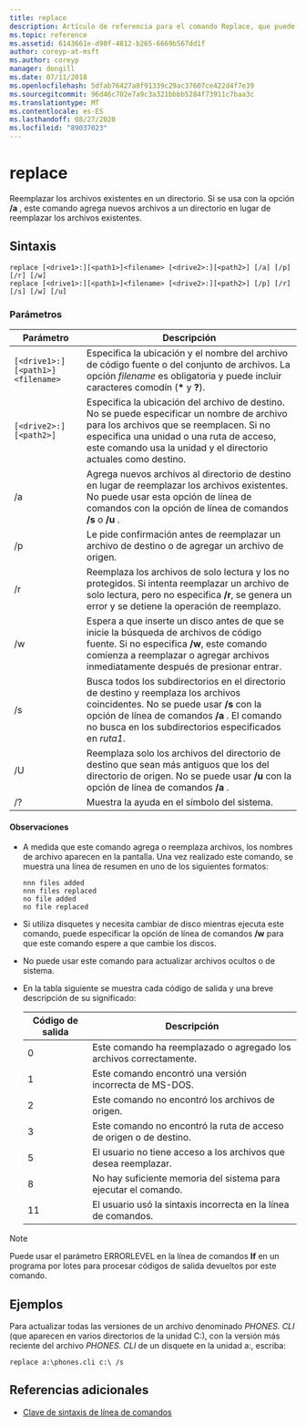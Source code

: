 ```yaml
---
title: replace
description: Artículo de referencia para el comando Replace, que puede reemplazar los archivos existentes o agregar nuevos a un directorio.
ms.topic: reference
ms.assetid: 6143661e-d90f-4812-b265-6669b567dd1f
author: coreyp-at-msft
ms.author: coreyp
manager: dongill
ms.date: 07/11/2018
ms.openlocfilehash: 5dfab76427a8f91339c29ac37607ce422d4f7e39
ms.sourcegitcommit: 96d46c702e7a9c3a321bbbb5284f73911c7baa3c
ms.translationtype: MT
ms.contentlocale: es-ES
ms.lasthandoff: 08/27/2020
ms.locfileid: "89037023"
---
```

# <a name="replace"></a>replace

Reemplazar los archivos existentes en un directorio. Si se usa con la opción **/a** , este comando agrega nuevos archivos a un directorio en lugar de reemplazar los archivos existentes.

## <a name="syntax"></a>Sintaxis

```
replace [<drive1>:][<path1>]<filename> [<drive2>:][<path2>] [/a] [/p] [/r] [/w]
replace [<drive1>:][<path1>]<filename> [<drive2>:][<path2>] [/p] [/r] [/s] [/w] [/u]
```

### <a name="parameters"></a>Parámetros

| Parámetro | Descripción |
|--|--|
| `[<drive1>:][<path1>]<filename>` | Especifica la ubicación y el nombre del archivo de código fuente o del conjunto de archivos. La opción *filename* es obligatoria y puede incluir caracteres comodín (**&#42;** y **?**). |
| `[<drive2>:][<path2>]` | Especifica la ubicación del archivo de destino. No se puede especificar un nombre de archivo para los archivos que se reemplacen. Si no especifica una unidad o una ruta de acceso, este comando usa la unidad y el directorio actuales como destino. |
| /a | Agrega nuevos archivos al directorio de destino en lugar de reemplazar los archivos existentes. No puede usar esta opción de línea de comandos con la opción de línea de comandos **/s** o **/u** . |
| /p | Le pide confirmación antes de reemplazar un archivo de destino o de agregar un archivo de origen. |
| /r | Reemplaza los archivos de solo lectura y los no protegidos. Si intenta reemplazar un archivo de solo lectura, pero no especifica **/r**, se genera un error y se detiene la operación de reemplazo. |
| /w | Espera a que inserte un disco antes de que se inicie la búsqueda de archivos de código fuente. Si no especifica **/w**, este comando comienza a reemplazar o agregar archivos inmediatamente después de presionar entrar. |
| /s | Busca todos los subdirectorios en el directorio de destino y reemplaza los archivos coincidentes. No se puede usar **/s** con la opción de línea de comandos **/a** . El comando no busca en los subdirectorios especificados en *ruta1*. |
| /U | Reemplaza solo los archivos del directorio de destino que sean más antiguos que los del directorio de origen. No se puede usar **/u** con la opción de línea de comandos **/a** . |
| /? | Muestra la ayuda en el símbolo del sistema. |

#### <a name="remarks"></a>Observaciones

- A medida que este comando agrega o reemplaza archivos, los nombres de archivo aparecen en la pantalla. Una vez realizado este comando, se muestra una línea de resumen en uno de los siguientes formatos:

  ```
  nnn files added
  nnn files replaced
  no file added
  no file replaced
  ```

- Si utiliza disquetes y necesita cambiar de disco mientras ejecuta este comando, puede especificar la opción de línea de comandos **/w** para que este comando espere a que cambie los discos.

- No puede usar este comando para actualizar archivos ocultos o de sistema.

- En la tabla siguiente se muestra cada código de salida y una breve descripción de su significado:

  | Código de salida | Descripción |
  |--|--|
  | 0 | Este comando ha reemplazado o agregado los archivos correctamente. |
  | 1 | Este comando encontró una versión incorrecta de MS-DOS. |
  | 2 | Este comando no encontró los archivos de origen. |
  | 3 | Este comando no encontró la ruta de acceso de origen o de destino. |
  | 5 | El usuario no tiene acceso a los archivos que desea reemplazar. |
  | 8 | No hay suficiente memoria del sistema para ejecutar el comando. |
  | 11 | El usuario usó la sintaxis incorrecta en la línea de comandos. |

> [!NOTE]
> Puede usar el parámetro ERRORLEVEL en la línea de comandos **If** en un programa por lotes para procesar códigos de salida devueltos por este comando.

## <a name="examples"></a>Ejemplos

Para actualizar todas las versiones de un archivo denominado *PHONES. CLI* (que aparecen en varios directorios de la unidad C:), con la versión más reciente del archivo *PHONES. CLI* de un disquete en la unidad a:, escriba:

```
replace a:\phones.cli c:\ /s
```

## <a name="additional-references"></a>Referencias adicionales

- [Clave de sintaxis de línea de comandos](command-line-syntax-key.md)
